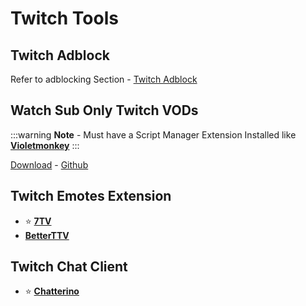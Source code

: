 # Twitch Tools

## Twitch Adblock
Refer to adblocking Section - [Twitch Adblock](/adblocking-privacy/twitchadblock.md)

## Watch Sub Only Twitch VODs
:::warning **Note** - Must have a Script Manager Extension Installed like **[Violetmonkey](https://addons.mozilla.org/firefox/addon/violentmonkey/)**
:::

[Download](https://github.com/besuper/TwitchNoSub/raw/refs/heads/master/userscript/twitchnosub.user.js) - [Github](https://github.com/besuper/TwitchNoSub)

## Twitch Emotes Extension

* ⭐ **[7TV](https://7tv.app/)**
* **[BetterTTV](https://betterttv.com/)**

## Twitch Chat Client

* ⭐ **[Chatterino](https://chatterino.com/)**